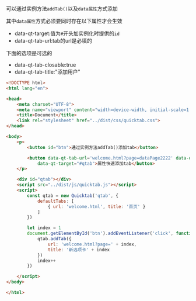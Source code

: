 可以通过实例方法`addTab()`以及`data属性`方式添加

其中`data属性`方式必须要同时存在以下属性才会生效
- data-qt-target:值为`#`开头加实例化时提供的`id`
- data-qt-tab-url:tab的url是必填的

下面的选项是可选的

- data-qt-tab-closable:true
- data-qt-tab-title:"添加用户"


```html
<!DOCTYPE html>
<html lang="en">

<head>
    <meta charset="UTF-8">
    <meta name="viewport" content="width=device-width, initial-scale=1.0">
    <title>Document</title>
    <link rel="stylesheet" href="../dist/css/quicktab.css">
</head>

<body>
    <p>
        <button id="btn">通过实例方法addTab()添加tab</button>

        <button data-qt-tab-url='welcome.html?page=dataPage2222' data-qt-tab-title='欢迎页面' data-qt-tab-closable='true'
            data-qt-target="#qtab">属性快速添加tab</button>
    </p>

    <div id="qtab"></div>
    <script src="../dist/js/quicktab.js"></script>
    <script>
        const qtab = new Quicktab('qtab', {
            defaultTabs: [
                { url: 'welcome.html', title: '首页' }
            ]
        })

        let index = 1
        document.getElementById('btn').addEventListener('click', function () {
            qtab.addTab({
                url: 'welcome.html?page=' + index,
                title: '新选项卡' + index
            })
            index++
        })

    </script>
</body>

</html>
```

<ShowCase text="Run" title="添加tab" src="demo/tab-add.html"/>